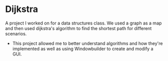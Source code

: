 # Dijkstra
A project I worked on for a data structures class.
We used a graph as a map and then used dijkstra's algorithm to find the shortest path for different scenarios.

* This project allowed me to better understand algorithms and how they're implemented as well as using Windowbuilder to create and modify a GUI.
